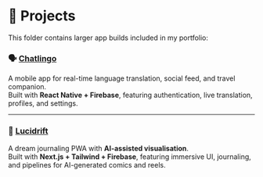 # 📂 Projects

This folder contains larger app builds included in my portfolio:

### 🗣️ [Chatlingo](./Chatlingo/README.md)  
A mobile app for real-time language translation, social feed, and travel companion.  
Built with **React Native + Firebase**, featuring authentication, live translation, profiles, and settings.  

---

### 🌌 [Lucidrift](./Lucidrift/README.md)  
A dream journaling PWA with **AI-assisted visualisation**.  
Built with **Next.js + Tailwind + Firebase**, featuring immersive UI, journaling, and pipelines for AI-generated comics and reels.  
